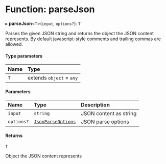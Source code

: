 # Function: parseJson

▸ **parseJson**<`T`\>(`input`, `options?`): `T`

Parses the given JSON string and returns the object the JSON content represents.
By default javascript-style comments and trailing commas are allowed.

#### Type parameters

| Name | Type                     |
| :--- | :----------------------- |
| `T`  | extends `object` = `any` |

#### Parameters

| Name       | Type                                                          | Description            |
| :--------- | :------------------------------------------------------------ | :--------------------- |
| `input`    | `string`                                                      | JSON content as string |
| `options?` | [`JsonParseOptions`](../../devkit/documents/JsonParseOptions) | JSON parse options     |

#### Returns

`T`

Object the JSON content represents
